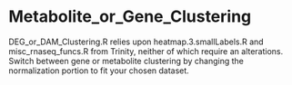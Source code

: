 # Metabolite_or_Gene_Clustering
DEG_or_DAM_Clustering.R relies upon heatmap.3.smallLabels.R and misc_rnaseq_funcs.R from Trinity, neither of which require an alterations.
Switch between gene or metabolite clustering by changing the normalization portion to fit your chosen dataset. 
